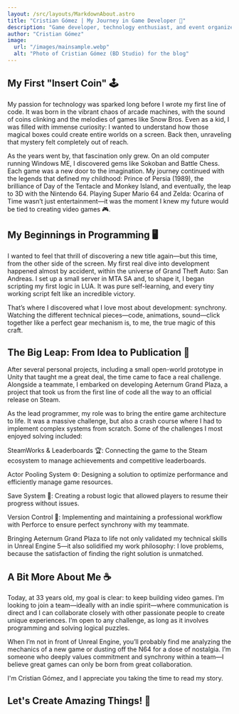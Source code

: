 ```yaml
---
layout: /src/layouts/MarkdownAbout.astro
title: "Cristian Gómez | My Journey in Game Developer 🚀"
description: "Game developer, technology enthusiast, and event organizer. From my beginnings in development to creating communities and impactful projects, here I share my journey, experiences, and learnings. 🚀☕"
author: "Cristian Gómez"
image:
  url: "/images/mainsample.webp"
  alt: "Photo of Cristian Gómez (BD Studio) for the blog"
---
```


## My First "Insert Coin" 🕹️
My passion for technology was sparked long before I wrote my first line of code. It was born in the vibrant chaos of arcade machines, with the sound of coins clinking and the melodies of games like Snow Bros. Even as a kid, I was filled with immense curiosity: I wanted to understand how those magical boxes could create entire worlds on a screen. Back then, unraveling that mystery felt completely out of reach.

As the years went by, that fascination only grew. On an old computer running Windows ME, I discovered gems like Sokoban and Battle Chess. Each game was a new door to the imagination. My journey continued with the legends that defined my childhood: Prince of Persia (1989), the brilliance of Day of the Tentacle and Monkey Island, and eventually, the leap to 3D with the Nintendo 64. Playing Super Mario 64 and Zelda: Ocarina of Time wasn’t just entertainment—it was the moment I knew my future would be tied to creating video games 🎮.

## My Beginnings in Programming 🖥️

I wanted to feel that thrill of discovering a new title again—but this time, from the other side of the screen. My first real dive into development happened almost by accident, within the universe of Grand Theft Auto: San Andreas. I set up a small server in MTA SA and, to shape it, I began scripting my first logic in LUA. It was pure self-learning, and every tiny working script felt like an incredible victory.

That’s where I discovered what I love most about development: synchrony. Watching the different technical pieces—code, animations, sound—click together like a perfect gear mechanism is, to me, the true magic of this craft.

## The Big Leap: From Idea to Publication 🚀

After several personal projects, including a small open-world prototype in Unity that taught me a great deal, the time came to face a real challenge. Alongside a teammate, I embarked on developing Aeternum Grand Plaza, a project that took us from the first line of code all the way to an official release on Steam.

As the lead programmer, my role was to bring the entire game architecture to life. It was a massive challenge, but also a crash course where I had to implement complex systems from scratch. Some of the challenges I most enjoyed solving included:

SteamWorks & Leaderboards 🏆: Connecting the game to the Steam ecosystem to manage achievements and competitive leaderboards.

Actor Pooling System ⚙️: Designing a solution to optimize performance and efficiently manage game resources.

Save System 💾: Creating a robust logic that allowed players to resume their progress without issues.

Version Control 🤝: Implementing and maintaining a professional workflow with Perforce to ensure perfect synchrony with my teammate.

Bringing Aeternum Grand Plaza to life not only validated my technical skills in Unreal Engine 5—it also solidified my work philosophy: I love problems, because the satisfaction of finding the right solution is unmatched.

## A Bit More About Me ☕

Today, at 33 years old, my goal is clear: to keep building video games. I’m looking to join a team—ideally with an indie spirit—where communication is direct and I can collaborate closely with other passionate people to create unique experiences. I’m open to any challenge, as long as it involves programming and solving logical puzzles.

When I’m not in front of Unreal Engine, you’ll probably find me analyzing the mechanics of a new game or dusting off the N64 for a dose of nostalgia. I’m someone who deeply values commitment and synchrony within a team—I believe great games can only be born from great collaboration.

I'm Cristian Gómez, and I appreciate you taking the time to read my story.

## Let's Create Amazing Things! 🚀 